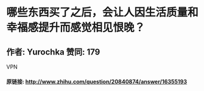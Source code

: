 # 哪些东西买了之后，会让人因生活质量和幸福感提升而感觉相见恨晚？
## 作者: Yurochka  赞同: 179
VPN

#### 原链接: http://www.zhihu.com/question/20840874/answer/16355193